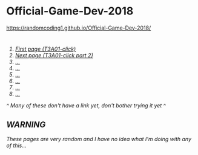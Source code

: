# Official-Game-Dev-2018

https://randomcoding1.github.io/Official-Game-Dev-2018/

<h1><i><The index page</i></h1>

<ol>
<li><a href="HTML/T3A01-click.html">First page (T3A01-click)</a></li>
<li><a href="HTML/T3A01-click part2.html">Next page (T3A01-click part 2)</a></li>
<li><a href="HTML/ ">...</a></li>
<li><a href="HTML/ ">...</a></li>
<li><a href="HTML/ ">...</a></li>
<li><a href="HTML/ ">...</a></li>
<li><a href="HTML/ ">...</a></li>
<li><a href="HTML/ ">...</a></li>
</ol>

<i>^ Many of these don't have a link yet, don't bother trying it yet ^</i>

<h2>WARNING</h2>

These pages are very random and I have no idea what I'm doing with any of this...
